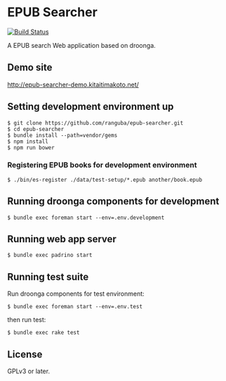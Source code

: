 EPUB Searcher
=============

[![Build Status](https://travis-ci.org/ranguba/epub-searcher.svg?branch=master)](https://travis-ci.org/ranguba/epub-searcher)

A EPUB search Web application based on droonga.

Demo site
---------

http://epub-searcher-demo.kitaitimakoto.net/

Setting development environment up
----------------------------------

    $ git clone https://github.com/ranguba/epub-searcher.git
    $ cd epub-searcher
    $ bundle install --path=vendor/gems
    $ npm install
    $ npm run bower

### Registering EPUB books for development environment ###

    $ ./bin/es-register ./data/test-setup/*.epub another/book.epub

Running droonga components for development
------------------------------------------

    $ bundle exec foreman start --env=.env.development

Running web app server
----------------------

    $ bundle exec padrino start

Running test suite
------------------

Run droonga components for test environment:

    $ bundle exec foreman start --env=.env.test

then run test:

    $ bundle exec rake test

License
-------

GPLv3 or later.
